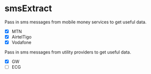 # smsExtract

Pass in sms messages from mobile money services to get useful data.

- [x] MTN
- [x] AirtelTigo
- [x] Vodafone

Pass in sms messages from utility providers to get useful data.

- [x] GW
- [ ] ECG
